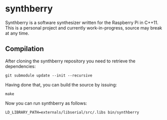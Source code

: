 # synthberry

Synthberry is a software synthesizer written for the Raspberry Pi in C++11.
This is a personal project and currently work-in-progress, source may break at
any time.

## Compilation
After cloning the synthberry repository you need to retrieve the dependencies:

    git submodule update --init --recursive

Having done that, you can build the source by issuing:

    make

Now you can run synthberry as follows:

    LD_LIBRARY_PATH=externals/libserial/src/.libs bin/synthberry

